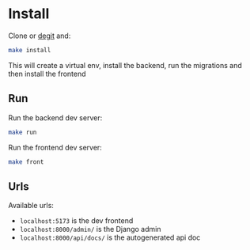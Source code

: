 # Install

Clone or [degit](https://github.com/Rich-Harris/degit) and:

```bash
make install
```

This will create a virtual env, install the backend, run the migrations and then install the frontend

## Run

Run the backend dev server:

```bash
make run
```

Run the frontend dev server:

```bash
make front
```

## Urls

Available urls:

- `localhost:5173` is the dev frontend
- `localhost:8000/admin/` is the Django admin
- `localhost:8000/api/docs/` is the autogenerated api doc
